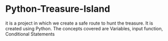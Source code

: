 # Python-Treasure-Island

it is a project in which we create a safe route to hunt the treasure. It is created using Python. The concepts covered are Variables, input function, Conditional Statements
